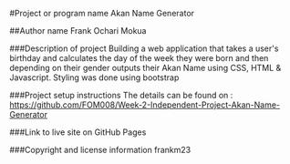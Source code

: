 #Project or program name
Akan Name Generator

##Author name
Frank Ochari Mokua

###Description of project
Building a web application that takes a user's birthday and calculates the day of 
the week they were born and then depending on their gender outputs their Akan Name using
CSS, HTML & Javascript. Styling was done using bootstrap

###Project setup instructions
The details can be found on : https://github.com/FOM008/Week-2-Independent-Project-Akan-Name-Generator

###Link to live site on GitHub Pages


###Copyright and license information
frankm23
